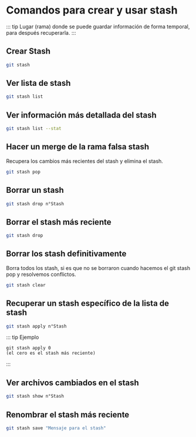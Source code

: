 # Comandos para crear y usar stash

::: tip
Lugar (rama) donde se puede guardar información de forma temporal, para después recuperarla.
:::

## Crear Stash

```bash
git stash
```

## Ver lista de stash

```bash
git stash list
```

## Ver información más detallada del stash

```bash
git stash list --stat
```

## Hacer un merge de la rama falsa stash

Recupera los cambios más recientes del stash y elimina el stash.

```bash
git stash pop
```

## Borrar un stash

```bash
git stash drop n°Stash
```

## Borrar el stash más reciente

```bash
git stash drop
```

## Borrar los stash definitivamente

Borra todos los stash, si es que no se borraron cuando hacemos el git stash pop y resolvemos conflictos.

```bash
git stash clear
```

## Recuperar un stash específico de la lista de stash

```bash
git stash apply n°Stash
```

::: tip Ejemplo
```
git stash apply 0
(el cero es el stash más reciente)
```
:::

## Ver archivos cambiados en el stash

```bash
git stash show n°Stash
```

## Renombrar el stash más reciente

```bash
git stash save "Mensaje para el stash"
```